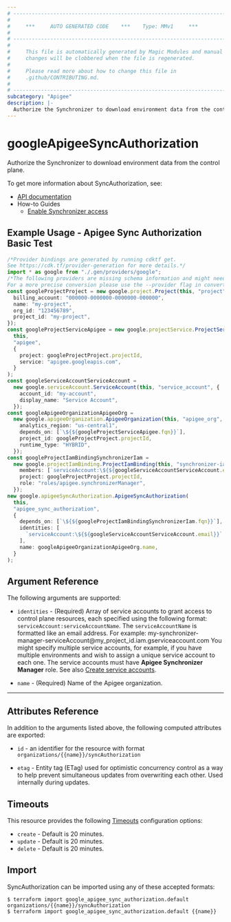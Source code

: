 ```yaml
---
# ----------------------------------------------------------------------------
#
#     ***     AUTO GENERATED CODE    ***    Type: MMv1     ***
#
# ----------------------------------------------------------------------------
#
#     This file is automatically generated by Magic Modules and manual
#     changes will be clobbered when the file is regenerated.
#
#     Please read more about how to change this file in
#     .github/CONTRIBUTING.md.
#
# ----------------------------------------------------------------------------
subcategory: "Apigee"
description: |-
  Authorize the Synchronizer to download environment data from the control plane.
---
```


# googleApigeeSyncAuthorization

Authorize the Synchronizer to download environment data from the control plane.

To get more information about SyncAuthorization, see:

* [API documentation](https://cloud.google.com/apigee/docs/reference/apis/apigee/rest/v1/organizations#getsyncauthorization)
* How-to Guides
  * [Enable Synchronizer access](https://cloud.google.com/apigee/docs/hybrid/v1.8/synchronizer-access#enable-synchronizer-access)

## Example Usage - Apigee Sync Authorization Basic Test

```typescript
/*Provider bindings are generated by running cdktf get.
See https://cdk.tf/provider-generation for more details.*/
import * as google from "./.gen/providers/google";
/*The following providers are missing schema information and might need manual adjustments to synthesize correctly: google.
For a more precise conversion please use the --provider flag in convert.*/
const googleProjectProject = new google.project.Project(this, "project", {
  billing_account: "000000-0000000-0000000-000000",
  name: "my-project",
  org_id: "123456789",
  project_id: "my-project",
});
const googleProjectServiceApigee = new google.projectService.ProjectService(
  this,
  "apigee",
  {
    project: googleProjectProject.projectId,
    service: "apigee.googleapis.com",
  }
);
const googleServiceAccountServiceAccount =
  new google.serviceAccount.ServiceAccount(this, "service_account", {
    account_id: "my-account",
    display_name: "Service Account",
  });
const googleApigeeOrganizationApigeeOrg =
  new google.apigeeOrganization.ApigeeOrganization(this, "apigee_org", {
    analytics_region: "us-central1",
    depends_on: [`\${${googleProjectServiceApigee.fqn}}`],
    project_id: googleProjectProject.projectId,
    runtime_type: "HYBRID",
  });
const googleProjectIamBindingSynchronizerIam =
  new google.projectIamBinding.ProjectIamBinding(this, "synchronizer-iam", {
    members: [`serviceAccount:\${${googleServiceAccountServiceAccount.email}}`],
    project: googleProjectProject.projectId,
    role: "roles/apigee.synchronizerManager",
  });
new google.apigeeSyncAuthorization.ApigeeSyncAuthorization(
  this,
  "apigee_sync_authorization",
  {
    depends_on: [`\${${googleProjectIamBindingSynchronizerIam.fqn}}`],
    identities: [
      `serviceAccount:\${${googleServiceAccountServiceAccount.email}}`,
    ],
    name: googleApigeeOrganizationApigeeOrg.name,
  }
);

```

## Argument Reference

The following arguments are supported:

*   `identities` -
    (Required)
    Array of service accounts to grant access to control plane resources, each specified using the following format: `serviceAccount:serviceAccountName`.
    The `serviceAccountName` is formatted like an email address. For example: my-synchronizer-manager-serviceAccount@my\_project\_id.iam.gserviceaccount.com
    You might specify multiple service accounts, for example, if you have multiple environments and wish to assign a unique service account to each one.
    The service accounts must have **Apigee Synchronizer Manager** role. See also [Create service accounts](https://cloud.google.com/apigee/docs/hybrid/v1.8/sa-about#create-the-service-accounts).

*   `name` -
    (Required)
    Name of the Apigee organization.

***

## Attributes Reference

In addition to the arguments listed above, the following computed attributes are exported:

*   `id` - an identifier for the resource with format `organizations/{{name}}/syncAuthorization`

*   `etag` -
    Entity tag (ETag) used for optimistic concurrency control as a way to help prevent simultaneous updates from overwriting each other.
    Used internally during updates.

## Timeouts

This resource provides the following
[Timeouts](https://developer.hashicorp.com/terraform/plugin/sdkv2/resources/retries-and-customizable-timeouts) configuration options:

* `create` - Default is 20 minutes.
* `update` - Default is 20 minutes.
* `delete` - Default is 20 minutes.

## Import

SyncAuthorization can be imported using any of these accepted formats:

```console
$ terraform import google_apigee_sync_authorization.default organizations/{{name}}/syncAuthorization
$ terraform import google_apigee_sync_authorization.default {{name}}
```
